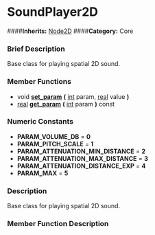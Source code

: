 #  SoundPlayer2D  
####**Inherits:** [Node2D](class_node2d)
####**Category:** Core

###  Brief Description  
Base class for playing spatial 2D sound.

###  Member Functions 
  * void  **[set&#95;param](#set_param)**  **(** [int](class_int) param, [real](class_real) value  **)**
  * [real](class_real)  **[get&#95;param](#get_param)**  **(** [int](class_int) param  **)** const

###  Numeric Constants  
  * **PARAM_VOLUME_DB** = **0**
  * **PARAM_PITCH_SCALE** = **1**
  * **PARAM_ATTENUATION_MIN_DISTANCE** = **2**
  * **PARAM_ATTENUATION_MAX_DISTANCE** = **3**
  * **PARAM_ATTENUATION_DISTANCE_EXP** = **4**
  * **PARAM_MAX** = **5**

###  Description  
Base class for playing spatial 2D sound.

###  Member Function Description  
